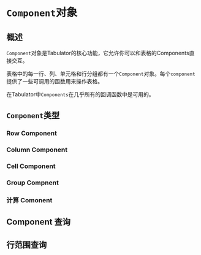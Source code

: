 # `Component`对象

## 概述

`Component`对象是Tabulator的核心功能，它允许你可以和表格的Components直接交互。

表格中的每一行、列、单元格和行分组都有一个`Component`对象。每个`component`提供了一些可调用的函数用来操作表格。

在Tabulator中`Components`在几乎所有的回调函数中是可用的。

## `Component`类型

### Row Component

### Column Component

### Cell Component

### Group Compnent

### 计算 Comonent

## Component 查询

## 行范围查询
